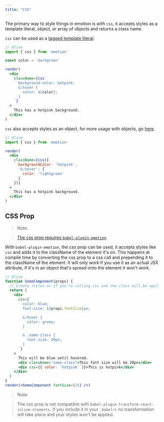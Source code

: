 ```yaml
---
title: "CSS"
---
```


The primary way to style things in emotion is with `css`, it accepts styles as a template literal, object, or array of objects and returns a class name.

`css` can be used as a [tagged template literal](https://developer.mozilla.org/en-US/docs/Web/JavaScript/Reference/Template_literals).

```jsx
// @live
import { css } from 'emotion'

const color = 'darkgreen'

render(
  <div
    className={css`
      background-color: hotpink;
      &:hover {
        color: ${color};
      }
    `}
  >
    This has a hotpink background.
  </div>
)
```

`css` also accepts styles as an object, for more usage with objects, go [here](/docs/object-styles.md).

```jsx
// @live
import { css } from 'emotion'

render(
  <div
    className={css({
      backgroundColor: 'hotpink',
      '&:hover': {
        color: 'lightgreen'
      }
    })}
  >
    This has a hotpink background.
  </div>
)
```

## CSS Prop

> Note:

> [The css prop requires `babel-plugin-emotion`](/packages/babel-plugin-emotion).

With `babel-plugin-emotion`, the css prop can be used, it accepts styles like `css` and adds it to the className of the element it's on. This happens at compile time by converting the css prop to a css call and prepending it to the className of the element. It will only work if you use it as an actual JSX attribute, if it's in an object that's spread onto the element it won't work.

```jsx
// @live
function SomeComponent(props) {
  // Create styles as if you're calling css and the class will be applied to the component
  return (
    <div
      css={`
        color: blue;
        font-size: ${props.fontSize}px;

        &:hover {
          color: green;
        }

        & .some-class {
          font-size: 20px;
        }
      `}
    >
      This will be blue until hovered.
      <div className="some-class">This font size will be 20px</div>
      <div css={{ color: 'hotpink' }}>This is hotpink</div>
    </div>
  )
}
render(<SomeComponent fontSize={15} />)
```

> Note:

> The css prop is not compatible with `babel-plugin-transform-react-inline-elements`. If you include it in your `.babelrc` no transformation will take place and your styles won't be applied.
